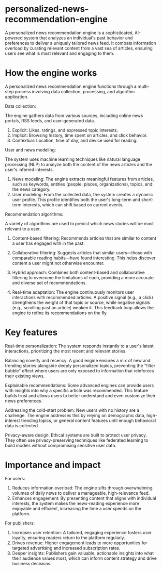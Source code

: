 # personalized-news-recommendation-engine

A personalized news recommendation engine is a sophisticated, AI-powered system that analyzes an individual's past behavior and preferences to deliver a uniquely tailored news feed. It combats information overload by curating relevant content from a vast sea of articles, ensuring users see what is most relevant and engaging to them.

# How the engine works

A personalized news recommendation engine functions through a multi-step process involving data collection, processing, and algorithm application.

Data collection:

The engine gathers data from various sources, including online news portals, RSS feeds, and user-generated data.
1.	Explicit: Likes, ratings, and expressed topic interests.
2. Implicit: Browsing history, time spent on articles, and click behavior.
3. Contextual: Location, time of day, and device used for reading.

User and news modeling:

The system uses machine learning techniques like natural language processing (NLP) to analyze both the content of the news articles and the user's inferred interests.
1. News modeling: The engine extracts meaningful features from articles, such as keywords, entities (people, places, organizations), topics, and the news category.
2. User modeling: From the collected data, the system creates a dynamic user profile. This profile identifies both the user's long-term and short-term interests, which can shift based on current events.

Recommendation algorithms:

A variety of algorithms are used to predict which news stories will be most relevant to a user.
1. Content-based filtering: Recommends articles that are similar to content a user has engaged with in the past.
2. Collaborative filtering: Suggests articles that similar users—those with comparable reading habits—have found interesting. This helps discover content a user might not otherwise encounter.
3. Hybrid approach: Combines both content-based and collaborative filtering to overcome the limitations of each, providing a more accurate and diverse set of recommendations.

4. Real-time adaptation: The engine continuously monitors user interactions with recommended articles. A positive signal (e.g., a click) strengthens the weight of that topic or source, while negative signals (e.g., scrolling past an article) weaken it. This feedback loop allows the engine to refine its recommendations on the fly.

# Key features

Real-time personalization: The system responds instantly to a user's latest interactions, prioritizing the most recent and relevant stories.

Balancing novelty and recency: A good engine ensures a mix of new and trending stories alongside deeply personalized topics, preventing the "filter bubble" effect where users are only exposed to information that reinforces their existing views.

Explainable recommendations: Some advanced engines can provide users with insights into why a specific article was recommended. This feature builds trust and allows users to better understand and even customize their news preferences.

Addressing the cold-start problem: New users with no history are a challenge. The engine addresses this by relying on demographic data, high-interest trending topics, or general content features until enough behavioral data is collected.

Privacy-aware design: Ethical systems are built to protect user privacy. They often use privacy-preserving techniques like federated learning to build models without compromising sensitive user data.

# Importance and impact

For users:

1.	Reduces information overload: The engine sifts through overwhelming volumes of daily news to deliver a manageable, high-relevance feed.
2. Enhances engagement: By presenting content that aligns with individual interests, the system makes the news-reading experience more enjoyable and efficient, increasing the time a user spends on the platform.

For publishers:

1.	Increases user retention: A tailored, engaging experience fosters user loyalty, ensuring readers return to the platform regularly.
2. Drives revenue: Higher engagement leads to more opportunities for targeted advertising and increased subscription rates.
3. Deeper insights: Publishers gain valuable, actionable insights into what their audience values most, which can inform content strategy and drive business decisions.
